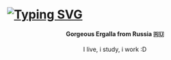 <h1><a href="https://git.io/typing-svg"><img src="https://readme-typing-svg.herokuapp.com?font=Fira+Code&weight=700&size=30&pause=1004&color=000000&center=true&vCenter=true&width=435&lines=Hello%2C+nice+to+meet+you!" alt="Typing SVG" /></a></h1>
<h4 align="center">Gorgeous Ergalla from Russia 🇷🇺</h3>
<p align="center">I live, i study, i work :D</p>

<!--
**Ergalla/Ergalla** is a ✨ _special_ ✨ repository because its `README.md` (this file) appears on your GitHub profile.

Here are some ideas to get you started:

- 🔭 I’m currently working on ...
- 🌱 I’m currently learning ...
- 👯 I’m looking to collaborate on ...
- 🤔 I’m looking for help with ...
- 💬 Ask me about ...
- 📫 How to reach me: ...
- 😄 Pronouns: ...
- ⚡ Fun fact: ...
-->
